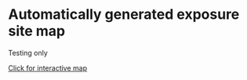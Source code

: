 # Automatically generated exposure site map

Testing only

[Click for interactive map](Scripts/exposure_20210530.html)



